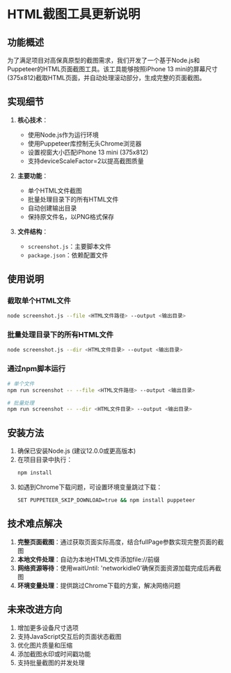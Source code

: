 # HTML截图工具更新说明

## 功能概述

为了满足项目对高保真原型的截图需求，我们开发了一个基于Node.js和Puppeteer的HTML页面截图工具。该工具能够按照iPhone 13 mini的屏幕尺寸(375x812)截取HTML页面，并自动处理滚动部分，生成完整的页面截图。

## 实现细节

1. **核心技术**：
   - 使用Node.js作为运行环境
   - 使用Puppeteer库控制无头Chrome浏览器
   - 设置视窗大小匹配iPhone 13 mini (375x812)
   - 支持deviceScaleFactor=2以提高截图质量

2. **主要功能**：
   - 单个HTML文件截图
   - 批量处理目录下的所有HTML文件
   - 自动创建输出目录
   - 保持原文件名，以PNG格式保存

3. **文件结构**：
   - `screenshot.js`：主要脚本文件
   - `package.json`：依赖配置文件

## 使用说明

### 截取单个HTML文件

```bash
node screenshot.js --file <HTML文件路径> --output <输出目录>
```

### 批量处理目录下的所有HTML文件

```bash
node screenshot.js --dir <HTML文件目录> --output <输出目录>
```

### 通过npm脚本运行

```bash
# 单个文件
npm run screenshot -- --file <HTML文件路径> --output <输出目录>

# 批量处理
npm run screenshot -- --dir <HTML文件目录> --output <输出目录>
```

## 安装方法

1. 确保已安装Node.js (建议12.0.0或更高版本)
2. 在项目目录中执行：
   ```bash
   npm install
   ```
3. 如遇到Chrome下载问题，可设置环境变量跳过下载：
   ```bash
   SET PUPPETEER_SKIP_DOWNLOAD=true && npm install puppeteer
   ```

## 技术难点解决

1. **完整页面截图**：通过获取页面实际高度，结合fullPage参数实现完整页面的截图
2. **本地文件处理**：自动为本地HTML文件添加file://前缀
3. **网络资源等待**：使用waitUntil: 'networkidle0'确保页面资源加载完成后再截图
4. **环境变量处理**：提供跳过Chrome下载的方案，解决网络问题

## 未来改进方向

1. 增加更多设备尺寸选项
2. 支持JavaScript交互后的页面状态截图
3. 优化图片质量和压缩
4. 添加截图水印或时间戳功能
5. 支持批量截图的并发处理 